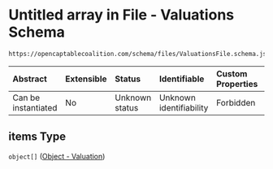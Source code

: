 # Untitled array in File - Valuations Schema

```txt
https://opencaptablecoalition.com/schema/files/ValuationsFile.schema.json#/properties/items
```



| Abstract            | Extensible | Status         | Identifiable            | Custom Properties | Additional Properties | Access Restrictions | Defined In                                                                                          |
| :------------------ | :--------- | :------------- | :---------------------- | :---------------- | :-------------------- | :------------------ | :-------------------------------------------------------------------------------------------------- |
| Can be instantiated | No         | Unknown status | Unknown identifiability | Forbidden         | Allowed               | none                | [ValuationsFile.schema.json*](../../schema/files/ValuationsFile.schema.json "open original schema") |

## items Type

`object[]` ([Object - Valuation](valuationsfile-properties-items-object---valuation.md))
